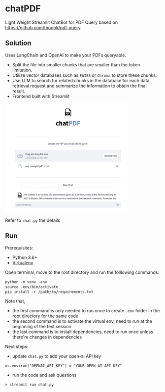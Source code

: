 # chatPDF
Light Weight Streamlit ChatBot for PDF Query based on https://github.com/thoqbk/pdf-query.

## Solution
Uses LangChain and OpenAI to make your PDFs queryable.
- Split the file into smaller chunks that are smaller than the token limitation.
- Utilize vector databases such as `FAISS` or `Chroma` to store these chunks.
- Use LLM to search for related chunks in the database for each data retrieval request and summarize the information to obtain the final result.
- Frontend built with Streamlit

<img src='example_gui.png' width='400'>


Refer to `chat.py` the details

## Run
Prerequisites:
- Python 3.6+
- [Virtualenv](https://docs.python.org/3/library/venv.html)

Open terminal, move to the root directory and run the folllowing commands:
```
python -m venv .env
source .env/bin/activate
pip install -r /path/to/requirements.txt
```
Note that,
- the first command is only needed to run once to create `.env` folder in the root directory for the same code
- the second command is to activate the virtual env, need to run at the beginning of the test session
- the last command is to install dependencies, need to run once unless there're changes in dependencies

Next steps:
- update `chat.py` to add your open-ai API key
```
os.environ["OPENAI_API_KEY"] = "YOUR-OPEN-AI-API-KEY"
```
- run the code and ask questions
```
> streamit run chat.py 
```


